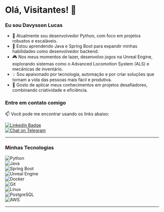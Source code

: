 # Olá, Visitantes! 👋

### Eu sou Davysson Lucas

- 🔭 Atualmente sou desenvolvedor Python, com foco em projetos robustos e escaláveis.  
- 🌱 Estou aprendendo Java e Spring Boot para expandir minhas habilidades como desenvolvedor backend.  
- 🎮 Nos meus momentos de lazer, desenvolvo jogos na Unreal Engine, explorando sistemas como o Advanced Locomotion System (ALS) e mecânicas de inventário.  
- 💡 Sou apaixonado por tecnologia, automação e por criar soluções que tornam a vida das pessoas mais fácil e produtiva.  
- 🚀 Gosto de aplicar meus conhecimentos em projetos desafiadores, combinando criatividade e eficiência.  

### Entre em contato comigo
📫 Você pode me encontrar usando os links abaixo:

[![Linkedin Badge](https://img.shields.io/badge/LinkedIn-0077B5?style=for-the-badge&logo=linkedin&logoColor=white)](https://www.linkedin.com/in/davyssonlucas)  
[![Chat on Telegram](https://img.shields.io/badge/Telegram-2CA5E0?style=for-the-badge&logo=telegram&logoColor=white)](https://t.me/davyssonsantana)  

---

### Minhas Tecnologias
![Python](https://img.shields.io/badge/Python-3670A0?style=for-the-badge&logo=python&logoColor=ffdd54)  
![Java](https://img.shields.io/badge/Java-ED8B00?style=for-the-badge&logo=openjdk&logoColor=white)  
![Spring Boot](https://img.shields.io/badge/Spring%20Boot-6DB33F?style=for-the-badge&logo=spring&logoColor=white)  
![Unreal Engine](https://img.shields.io/badge/Unreal%20Engine-0E1128?style=for-the-badge&logo=unreal-engine&logoColor=white)  
![Docker](https://img.shields.io/badge/Docker-0db7ed?style=for-the-badge&logo=docker&logoColor=white)  
![Git](https://img.shields.io/badge/Git-E34F26?style=for-the-badge&logo=git&logoColor=white)  
![Linux](https://img.shields.io/badge/Linux-FCC624?style=for-the-badge&logo=linux&logoColor=black)  
![PostgreSQL](https://img.shields.io/badge/Postgres-316192?style=for-the-badge&logo=postgresql&logoColor=white)  
![AWS](https://img.shields.io/badge/AWS-232F3E?style=for-the-badge&logo=amazon-aws&logoColor=white)  

---
